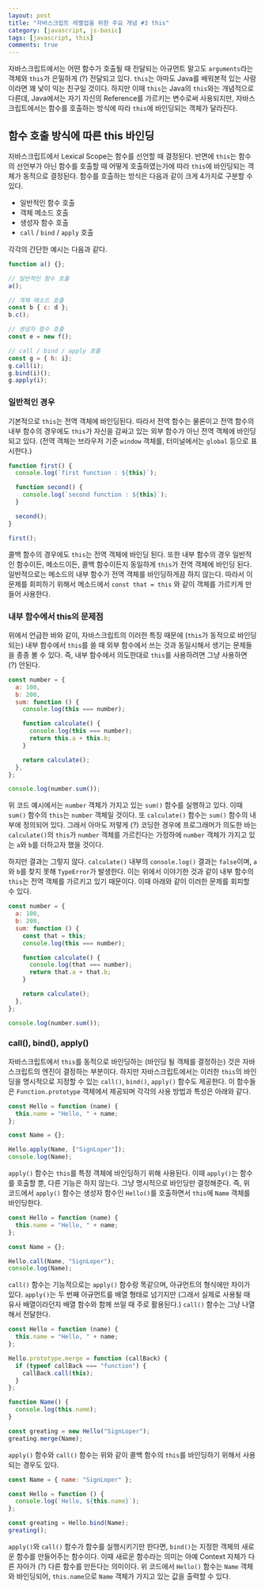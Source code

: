 ```yaml
---
layout: post
title: "자바스크립트 레벨업을 위한 주요 개념 #3 this"
category: [javascript, js-basic]
tags: [javascript, this]
comments: true
---
```


자바스크립트에서는 어떤 함수가 호출될 때 전달되는 아규먼트 말고도 `arguments`라는 객체와 `this`가 은밀하게 (?) 전달되고 있다. `this`는 아마도 Java를 배워본적 있는 사람이라면 꽤 낯이 익는 친구일 것이다. 하지만 이때 `this`는 Java의 `this`와는 개념적으로 다른데, Java에서는 자기 자신의 Reference를 가르키는 변수로써 사용되지만, 자바스크립트에서는 함수를 호출하는 방식에 따라 `this`에 바인딩되는 객체가 달라진다.

## 함수 호출 방식에 따른 this 바인딩

자바스크립트에서 Lexical Scope는 함수를 선언할 때 결정된다. 반면에 `this`는 함수의 선언부가 아닌 함수를 호출할 때 어떻게 호출하였는가에 따라 `this`에 바인딩되는 객체가 동적으로 결정된다. 함수를 호출하는 방식은 다음과 같이 크게 4가지로 구분할 수 있다.

- 일반적인 함수 호출
- 객체 메소드 호출
- 생성자 함수 호출
- `call` / `bind` / `apply` 호출

각각의 간단한 예시는 다음과 같다.

```javascript
function a() {};

// 일반적인 함수 호출
a();

// 객체 메소드 호출
const b { c: d };
b.c();

// 생성자 함수 호출
const e = new f();

// call / bind / apply 호출
const g = { h: i};
g.call(i);
g.bind(i)();
g.apply(i);
```

### 일반적인 경우

기본적으로 `this`는 전역 객체에 바인딩된다. 따라서 전역 함수는 물론이고 전역 함수의 내부 함수의 경우에도 `this`가 자신을 감싸고 있는 외부 함수가 아닌 전역 객체에 바인딩 되고 있다. (전역 객체는 브라우저 기준 `window` 객체를, 터미널에서는 `global` 등으로 표시한다.)

```javascript
function first() {
  console.log(`first function : ${this}`);

  function second() {
    console.log(`second function : ${this}`);
  }

  second();
}

first();
```

콜백 함수의 경우에도 `this`는 전역 객체에 바인딩 된다. 또한 내부 함수의 경우 일반적인 함수이든, 메소드이든, 콜백 함수이든지 동일하게 `this`가 전역 객체에 바인딩 된다. 일반적으로는 메소드의 내부 함수가 전역 객체를 바인딩하게끔 하지 않는다. 따라서 이 문제를 회피하기 위해서 메소드에서 `const that = this` 와 같이 객체를 가르키게 만들어 사용한다.

### 내부 함수에서 this의 문제점

위에서 언급한 바와 같이, 자바스크립트의 이러한 특징 때문에 (`this`가 동적으로 바인딩되는) 내부 함수에서 `this`를 쓸 때 외부 함수에서 쓰는 것과 동일시해서 생기는 문제들을 종종 볼 수 있다. 즉, 내부 함수에서 의도한대로 `this`를 사용하려면 그냥 사용하면 (?) 안된다.

```javascript
const number = {
  a: 100,
  b: 200,
  sum: function () {
    console.log(this === number);

    function calculate() {
      console.log(this === number);
      return this.a + this.b;
    }

    return calculate();
  },
};

console.log(number.sum());
```

위 코드 예시에서는 `number` 객체가 가지고 있는 `sum()` 함수를 실행하고 있다. 이때 `sum()` 함수의 `this`는 `number` 객체일 것이다. 또 `calculate()` 함수는 `sum()` 함수의 내부에 정의되어 있다. 그래서 아마도 저렇게 (?) 코딩한 경우에 프로그래머가 의도한 바는 `calculate()`의 `this`가 `number` 객체를 가르킨다는 가정하에 `number` 객체가 가지고 있는 `a`와 `b`를 더하고자 했을 것이다.

하지만 결과는 그렇지 않다. `calculate()` 내부의 `console.log()` 결과는 `false`이며, `a`와 `b`를 찾지 못해 `TypeError`가 발생한다. 이는 위에서 이야기한 것과 같이 내부 함수의 `this`는 전역 객체를 가르키고 있기 때문이다. 이때 아래와 같이 이러한 문제를 회피할 수 있다.

```javascript
const number = {
  a: 100,
  b: 200,
  sum: function () {
    const that = this;
    console.log(this === number);

    function calculate() {
      console.log(that === number);
      return that.a + that.b;
    }

    return calculate();
  },
};

console.log(number.sum());
```

### call(), bind(), apply()

자바스크립트에서 `this`를 동적으로 바인딩하는 (바인딩 될 객체를 결정하는) 것은 자바스크립트의 엔진이 결정하는 부분이다. 하지만 자바스크립트에서는 이러한 `this`의 바인딩을 명시적으로 지정할 수 있는 `call()`, `bind()`, `apply()` 함수도 제공한다. 이 함수들은 `Function.prototype` 객체에서 제공되며 각각의 사용 방법과 특성은 아래와 같다.

```javascript
const Hello = function (name) {
  this.name = "Hello, " + name;
};

const Name = {};

Hello.apply(Name, ["SignLoper"]);
console.log(Name);
```

`apply()` 함수는 `this`를 특정 객체에 바인딩하기 위해 사용된다. 이때 `apply()`는 함수를 호출할 뿐, 다른 기능은 하지 않는다. 그냥 명시적으로 바인딩만 결정해준다. 즉, 위 코드에서 `apply()` 함수는 생성자 함수인 `Hello()`를 호출하면서 `this`에 `Name` 객체를 바인딩한다.

```javascript
const Hello = function (name) {
  this.name = "Hello, " + name;
};

const Name = {};

Hello.call(Name, "SignLoper");
console.log(Name);
```

`call()` 함수는 기능적으로는 `apply()` 함수랑 똑같으며, 아규먼트의 형식에만 차이가 있다. `apply()`는 두 번째 아규먼트를 배열 형태로 넘기지만 (그래서 실제로 사용될 때 유사 배열이라던지 배열 함수와 함께 쓰일 때 주로 활용된다.) `call()` 함수는 그냥 나열해서 전달한다.

```javascript
const Hello = function (name) {
  this.name = "Hello, " + name;
};

Hello.prototype.merge = function (callBack) {
  if (typeof callBack === "function") {
    callBack.call(this);
  }
};

function Name() {
  console.log(this.name);
}

const greating = new Hello("SignLoper");
greating.merge(Name);
```

`apply()` 함수와 `call()` 함수는 위와 같이 콜백 함수의 `this`를 바인딩하기 위해서 사용되는 경우도 있다.

```javascript
const Name = { name: "SignLoper" };

const Hello = function () {
  console.log(`Hello, ${this.name}`);
};

const greating = Hello.bind(Name);
greating();
```

`apply()`와 `call()` 함수가 함수를 실행시키기만 한다면, `bind()`는 지정한 객체의 새로운 함수를 만들어주는 함수이다. 이때 새로운 함수라는 의미는 아예 Context 자체가 다른 자아가 (?) 다른 함수를 만든다는 의미이다. 위 코드에서 `Hello()` 함수는 `Name` 객체와 바인딩되어, `this.name`으로 `Name` 객체가 가지고 있는 값을 출력할 수 있다.

